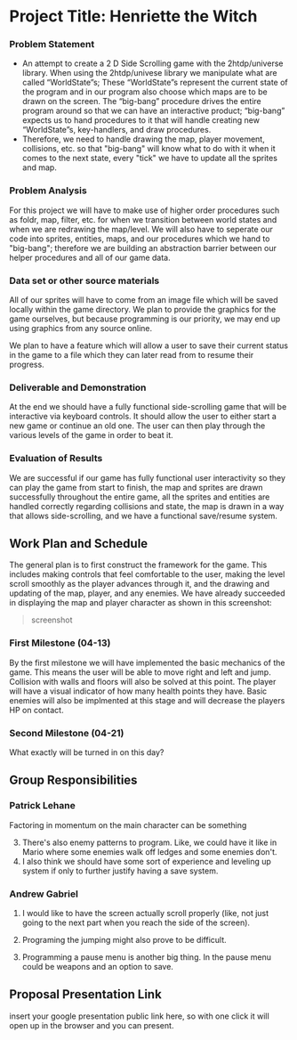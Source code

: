 
# Project Title: Henriette the Witch
### Problem Statement
* An attempt to create a 2 D Side Scrolling game with the 2htdp/universe library. When using the 2htdp/univese library we manipulate what are called “WorldState”s; These “WorldState”s represent the current state of the program and in our program also choose which maps are to be drawn on the screen. The “big-bang” procedure drives the entire program around so that we can have an interactive product; “big-bang” expects us to hand procedures to it that will handle creating new “WorldState”s, key-handlers, and draw procedures. 
* Therefore, we need to handle drawing the map, player movement, collisions, etc. so that "big-bang" will know what to do with it when it comes to the next state, every "tick" we have to update all the sprites and map.

### Problem Analysis
For this project we will have to make use of higher order procedures such as foldr, map, filter, etc. for when we transition between world states and when we are redrawing the map/level. We will also have to seperate our code into sprites, entities, maps, and our procedures which we hand to "big-bang"; therefore we are building an abstraction barrier between our helper procedures and all of our game data.

### Data set or other source materials
All of our sprites will have to come from an image file which will be saved locally within the game directory. We plan to provide the graphics for the game ourselves, but because programming is our priority, we may end up using graphics from any source online. 

We plan to have a feature which will allow a user to save their current status in the game to a file which they can later read from to resume their progress.

### Deliverable and Demonstration
At the end we should have a fully functional side-scrolling game that will be interactive via keyboard controls. It should allow the user to either start a new game or continue an old one. The user can then play through the various levels of the game in order to beat it.

### Evaluation of Results
We are successful if our game has fully functional user interactivity so they can play the game from start to finish, the map and sprites are drawn successfully throughout the entire game, all the sprites and entities are handled correctly regarding collisions and state, the map is drawn in a way that allows side-scrolling, and we have a functional save/resume system.

## Work Plan and Schedule

The general plan is to first construct the framework for the game. This includes making controls that feel comfortable to the user, making the level scroll smoothly as the player advances through it, and the drawing and updating of the map, player, and any enemies. We have already succeeded in displaying the map and player character as shown in this screenshot:

> screenshot

### First Milestone (04-13)
By the first milestone we will have implemented the basic mechanics of the game. This means the user will be able to move right and left and jump. Collision with walls and floors will also be solved at this point. The player will have a visual indicator of how many health points they have. Basic enemies will also be implmented at this stage and will decrease the players HP on contact. 

### Second Milestone (04-21)
What exactly will be turned in on this day? 

## Group Responsibilities

### Patrick Lehane
Factoring in momentum on the main character can be something

3. There's also enemy patterns to program. Like, we could have it like in Mario where  some enemies walk off ledges and some enemies don't.
4. I also think we should have some sort of experience and leveling up system if only to further justify having a save system.

### Andrew Gabriel

1. I would like to have the screen actually scroll properly (like, not just going to the next part when you reach the side of the screen).
2. Programing the jumping might also prove to be difficult.

5. Programming a pause menu is another big thing. In the pause menu could be weapons and an option to save.

## Proposal Presentation Link
insert your google presentation public link here, so with one click it will open up in the browser and you can present.

<!-- Links -->
[piazza]: https://piazza.com/class/i55is8xqqwhmr?cid=453
[markdown]: https://help.github.com/articles/markdown-basics/
